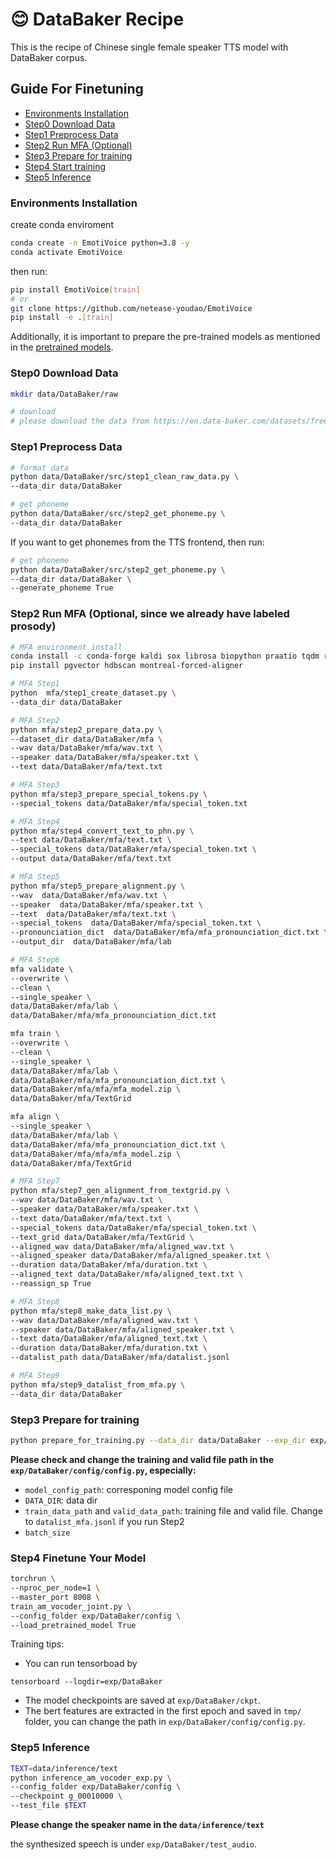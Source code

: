 

# 😊 DataBaker Recipe 

This is the recipe of Chinese single female speaker TTS model with DataBaker corpus.

## Guide For Finetuning
- [Environments Installation](#environments-installation)
- [Step0 Download Data](#step0-download-data)
- [Step1 Preprocess Data](#step1-preprocess-data)
- [Step2 Run MFA (Optional)](#step2-run-mfa-optional-since-we-already-have-labeled-prosody)
- [Step3 Prepare for training](#step3-prepare-for-training)
- [Step4 Start training](#step4-finetune-your-model)
- [Step5 Inference](#step5-inference)

### Environments Installation

create conda enviroment
```bash
conda create -n EmotiVoice python=3.8 -y
conda activate EmotiVoice
```
then run:
```bash
pip install EmotiVoice[train]
# or
git clone https://github.com/netease-youdao/EmotiVoice
pip install -e .[train]
```
Additionally, it is important to prepare the pre-trained models as mentioned in the [pretrained models](https://github.com/netease-youdao/EmotiVoice/wiki/Pretrained-models).

### Step0 Download Data

```bash
mkdir data/DataBaker/raw

# download
# please download the data from https://en.data-baker.com/datasets/freeDatasets/, and place the extracted BZNSYP folder under data/DataBaker/raw
```

### Step1 Preprocess Data

```bash
# format data
python data/DataBaker/src/step1_clean_raw_data.py \
--data_dir data/DataBaker

# get phoneme
python data/DataBaker/src/step2_get_phoneme.py \
--data_dir data/DataBaker
```

If you want to get phonemes from the TTS frontend, then run:
```bash
# get phoneme
python data/DataBaker/src/step2_get_phoneme.py \
--data_dir data/DataBaker \
--generate_phoneme True
```

### Step2 Run MFA (Optional, since we already have labeled prosody)

```bash
# MFA environment install
conda install -c conda-forge kaldi sox librosa biopython praatio tqdm requests colorama pyyaml pynini openfst baumwelch ngram postgresql -y
pip install pgvector hdbscan montreal-forced-aligner

# MFA Step1
python  mfa/step1_create_dataset.py \
--data_dir data/DataBaker

# MFA Step2
python mfa/step2_prepare_data.py \
--dataset_dir data/DataBaker/mfa \
--wav data/DataBaker/mfa/wav.txt \
--speaker data/DataBaker/mfa/speaker.txt \
--text data/DataBaker/mfa/text.txt

# MFA Step3
python mfa/step3_prepare_special_tokens.py \
--special_tokens data/DataBaker/mfa/special_token.txt

# MFA Step4
python mfa/step4_convert_text_to_phn.py \
--text data/DataBaker/mfa/text.txt \
--special_tokens data/DataBaker/mfa/special_token.txt \
--output data/DataBaker/mfa/text.txt

# MFA Step5
python mfa/step5_prepare_alignment.py \
--wav  data/DataBaker/mfa/wav.txt \
--speaker  data/DataBaker/mfa/speaker.txt \
--text  data/DataBaker/mfa/text.txt \
--special_tokens  data/DataBaker/mfa/special_token.txt \
--pronounciation_dict  data/DataBaker/mfa/mfa_pronounciation_dict.txt \
--output_dir  data/DataBaker/mfa/lab

# MFA Step6
mfa validate \
--overwrite \
--clean \
--single_speaker \
data/DataBaker/mfa/lab \
data/DataBaker/mfa/mfa_pronounciation_dict.txt

mfa train \
--overwrite \
--clean \
--single_speaker \
data/DataBaker/mfa/lab \
data/DataBaker/mfa/mfa_pronounciation_dict.txt \
data/DataBaker/mfa/mfa/mfa_model.zip \
data/DataBaker/mfa/TextGrid

mfa align \
--single_speaker \
data/DataBaker/mfa/lab \
data/DataBaker/mfa/mfa_pronounciation_dict.txt \
data/DataBaker/mfa/mfa/mfa_model.zip \
data/DataBaker/mfa/TextGrid

# MFA Step7
python mfa/step7_gen_alignment_from_textgrid.py \
--wav data/DataBaker/mfa/wav.txt \
--speaker data/DataBaker/mfa/speaker.txt \
--text data/DataBaker/mfa/text.txt \
--special_tokens data/DataBaker/mfa/special_token.txt \
--text_grid data/DataBaker/mfa/TextGrid \
--aligned_wav data/DataBaker/mfa/aligned_wav.txt \
--aligned_speaker data/DataBaker/mfa/aligned_speaker.txt \
--duration data/DataBaker/mfa/duration.txt \
--aligned_text data/DataBaker/mfa/aligned_text.txt \
--reassign_sp True

# MFA Step8
python mfa/step8_make_data_list.py \
--wav data/DataBaker/mfa/aligned_wav.txt \
--speaker data/DataBaker/mfa/aligned_speaker.txt \
--text data/DataBaker/mfa/aligned_text.txt \
--duration data/DataBaker/mfa/duration.txt \
--datalist_path data/DataBaker/mfa/datalist.jsonl

# MFA Step9
python mfa/step9_datalist_from_mfa.py \
--data_dir data/DataBaker
```

### Step3 Prepare for training

```bash
python prepare_for_training.py --data_dir data/DataBaker --exp_dir exp/DataBaker
```
__Please check and change the training and valid file path in the `exp/DataBaker/config/config.py`, especially:__
- `model_config_path`: corresponing model config file
- `DATA_DIR`: data dir
- `train_data_path` and `valid_data_path`: training file and valid file. Change to `datalist_mfa.jsonl` if you run Step2
- `batch_size`

### Step4 Finetune Your Model

```bash
torchrun \
--nproc_per_node=1 \
--master_port 8008 \
train_am_vocoder_joint.py \
--config_folder exp/DataBaker/config \
--load_pretrained_model True
```

Training tips:

- You can run tensorboad by
```
tensorboard --logdir=exp/DataBaker
```
- The model checkpoints are saved at `exp/DataBaker/ckpt`.
- The bert features are extracted in the first epoch and saved in `tmp/` folder, you can change the path in `exp/DataBaker/config/config.py`.


### Step5 Inference


```bash
TEXT=data/inference/text
python inference_am_vocoder_exp.py \
--config_folder exp/DataBaker/config \
--checkpoint g_00010000 \
--test_file $TEXT
```
__Please change the speaker name in the `data/inference/text`__

the synthesized speech is under `exp/DataBaker/test_audio`.